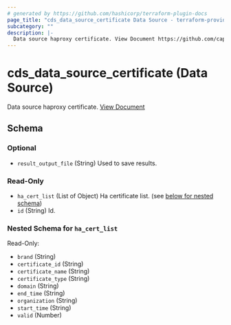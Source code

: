 ```yaml
---
# generated by https://github.com/hashicorp/terraform-plugin-docs
page_title: "cds_data_source_certificate Data Source - terraform-provider-cds"
subcategory: ""
description: |-
  Data source haproxy certificate. View Document https://github.com/capitalonline/openapi/blob/master/%E8%B4%9F%E8%BD%BD%E5%9D%87%E8%A1%A1%E6%A6%82%E8%A7%88.md#4describeloadbalancers
---
```


# cds_data_source_certificate (Data Source)

Data source haproxy certificate. [View Document](https://github.com/capitalonline/openapi/blob/master/%E8%B4%9F%E8%BD%BD%E5%9D%87%E8%A1%A1%E6%A6%82%E8%A7%88.md#4describeloadbalancers)



<!-- schema generated by tfplugindocs -->
## Schema

### Optional

- `result_output_file` (String) Used to save results.

### Read-Only

- `ha_cert_list` (List of Object) Ha certificate list. (see [below for nested schema](#nestedatt--ha_cert_list))
- `id` (String) Id.

<a id="nestedatt--ha_cert_list"></a>
### Nested Schema for `ha_cert_list`

Read-Only:

- `brand` (String)
- `certificate_id` (String)
- `certificate_name` (String)
- `certificate_type` (String)
- `domain` (String)
- `end_time` (String)
- `organization` (String)
- `start_time` (String)
- `valid` (Number)
